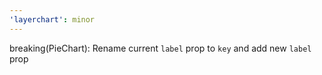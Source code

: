 ```yaml
---
'layerchart': minor
---
```


breaking(PieChart): Rename current `label` prop to `key` and add new `label` prop
